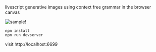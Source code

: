 livescript generative images using context free grammar in the browser canvas

![sample!](sample.png)


```
npm install
npm run devserver
```

visit http://localhost:6699

